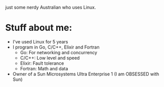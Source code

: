 just some nerdy Australian who uses Linux.
# Stuff about me:
- I've used Linux for 5 years
- I program in Go, C/C++, Elixir and Fortran
  - Go: For networking and concurrency
  - C/C++: Low level and speed
  - Elixir: Fault tolerance
  - Fortran: Math and data
- Owner of a Sun Microsystems Ultra Enterprise 1 (I am OBSESSED with Sun)